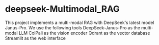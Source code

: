 # deepseek-Multimodal_RAG
This project implements a multi-modal RAG with DeepSeek's latest model Janus-Pro.  We use the following tools  DeepSeek-Janus-Pro as the multi-modal LLM ColPali as the vision encoder Qdrant as the vector database Streamlit as the web interface
